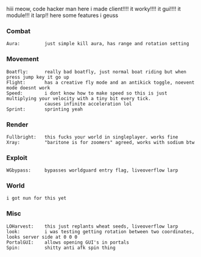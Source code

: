 hiii meow, code hacker man here i made client!!!! it worky!!!! it gui!!!! it module!!! it larp!!
here some features i geuss

### Combat
```
Aura:         just simple kill aura, has range and rotation setting
```
### Movement
```
Boatfly:      really bad boatfly, just normal boat riding but when press jump key it go up
Flight:       has a creative fly mode and an antikick toggle, noevent mode doesnt work
Speed:        i dont know how to make speed so this is just multiplying your velocity with a tiny bit every tick.
              causes infinite acceleration lol
Sprint:       sprinting yeah
```
### Render
```
Fullbright:   this fucks your world in singleplayer. works fine
Xray:         "baritone is for zoomers" agreed, works with sodium btw
```
### Exploit
```
WGbypass:     bypasses worldguard entry flag, liveoverflow larp
```
### World
```
i got nun for this yet
```
### Misc
```
LOHarvest:    this just replants wheat seeds, liveoverflow larp
look:         i was testing getting rotation between two coordinates, looks server side at 0 0 0
PortalGUI:    allows opening GUI's in portals
Spin:         shitty anti afk spin thing
```

